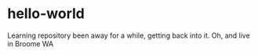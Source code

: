 # hello-world
Learning repository
been away for a while, getting back into it. Oh, and live in Broome WA
